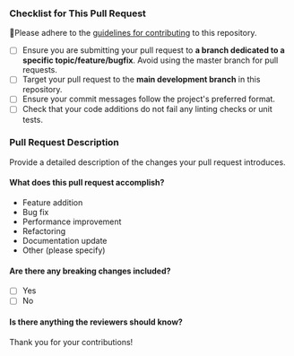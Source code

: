 ### Checklist for This Pull Request

🚨Please adhere to the [guidelines for contributing](./CONTRIBUTING.md) to this repository.

- [ ] Ensure you are submitting your pull request to **a branch dedicated to a specific topic/feature/bugfix**. Avoid using the master branch for pull requests.
- [ ] Target your pull request to the **main development branch** in this repository.
- [ ] Ensure your commit messages follow the project's preferred format.
- [ ] Check that your code additions do not fail any linting checks or unit tests.

### Pull Request Description

Provide a detailed description of the changes your pull request introduces.

#### What does this pull request accomplish?

- Feature addition
- Bug fix
- Performance improvement
- Refactoring
- Documentation update
- Other (please specify)

#### Are there any breaking changes included?

- [ ] Yes
- [ ] No

#### Is there anything the reviewers should know?

Thank you for your contributions!
